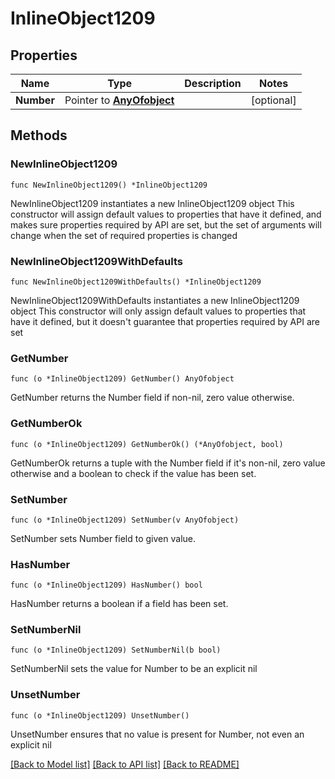 # InlineObject1209

## Properties

Name | Type | Description | Notes
------------ | ------------- | ------------- | -------------
**Number** | Pointer to [**AnyOfobject**](anyOf&lt;object&gt;.md) |  | [optional] 

## Methods

### NewInlineObject1209

`func NewInlineObject1209() *InlineObject1209`

NewInlineObject1209 instantiates a new InlineObject1209 object
This constructor will assign default values to properties that have it defined,
and makes sure properties required by API are set, but the set of arguments
will change when the set of required properties is changed

### NewInlineObject1209WithDefaults

`func NewInlineObject1209WithDefaults() *InlineObject1209`

NewInlineObject1209WithDefaults instantiates a new InlineObject1209 object
This constructor will only assign default values to properties that have it defined,
but it doesn't guarantee that properties required by API are set

### GetNumber

`func (o *InlineObject1209) GetNumber() AnyOfobject`

GetNumber returns the Number field if non-nil, zero value otherwise.

### GetNumberOk

`func (o *InlineObject1209) GetNumberOk() (*AnyOfobject, bool)`

GetNumberOk returns a tuple with the Number field if it's non-nil, zero value otherwise
and a boolean to check if the value has been set.

### SetNumber

`func (o *InlineObject1209) SetNumber(v AnyOfobject)`

SetNumber sets Number field to given value.

### HasNumber

`func (o *InlineObject1209) HasNumber() bool`

HasNumber returns a boolean if a field has been set.

### SetNumberNil

`func (o *InlineObject1209) SetNumberNil(b bool)`

 SetNumberNil sets the value for Number to be an explicit nil

### UnsetNumber
`func (o *InlineObject1209) UnsetNumber()`

UnsetNumber ensures that no value is present for Number, not even an explicit nil

[[Back to Model list]](../README.md#documentation-for-models) [[Back to API list]](../README.md#documentation-for-api-endpoints) [[Back to README]](../README.md)


